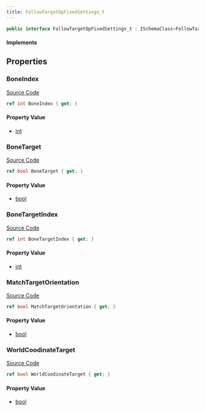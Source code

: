 ```yaml
---
title: FollowTargetOpFixedSettings_t
---
```


```csharp
public interface FollowTargetOpFixedSettings_t : ISchemaClass<FollowTargetOpFixedSettings_t>, ISchemaField, ISchemaClass, INativeHandle
```

#### Implements

## Properties

### BoneIndex

[Source Code](https://github.com/swiftly-solution/swiftlys2/blob/main/managed/src/SwiftlyS2.Generated/Schemas/Interfaces/FollowTargetOpFixedSettings_t.cs#L17)

```csharp
ref int BoneIndex { get; }
```

#### Property Value

- [int](https://learn.microsoft.com/dotnet/api/system.int32)

### BoneTarget

[Source Code](https://github.com/swiftly-solution/swiftlys2/blob/main/managed/src/SwiftlyS2.Generated/Schemas/Interfaces/FollowTargetOpFixedSettings_t.cs#L19)

```csharp
ref bool BoneTarget { get; }
```

#### Property Value

- [bool](https://learn.microsoft.com/dotnet/api/system.boolean)

### BoneTargetIndex

[Source Code](https://github.com/swiftly-solution/swiftlys2/blob/main/managed/src/SwiftlyS2.Generated/Schemas/Interfaces/FollowTargetOpFixedSettings_t.cs#L21)

```csharp
ref int BoneTargetIndex { get; }
```

#### Property Value

- [int](https://learn.microsoft.com/dotnet/api/system.int32)

### MatchTargetOrientation

[Source Code](https://github.com/swiftly-solution/swiftlys2/blob/main/managed/src/SwiftlyS2.Generated/Schemas/Interfaces/FollowTargetOpFixedSettings_t.cs#L25)

```csharp
ref bool MatchTargetOrientation { get; }
```

#### Property Value

- [bool](https://learn.microsoft.com/dotnet/api/system.boolean)

### WorldCoodinateTarget

[Source Code](https://github.com/swiftly-solution/swiftlys2/blob/main/managed/src/SwiftlyS2.Generated/Schemas/Interfaces/FollowTargetOpFixedSettings_t.cs#L23)

```csharp
ref bool WorldCoodinateTarget { get; }
```

#### Property Value

- [bool](https://learn.microsoft.com/dotnet/api/system.boolean)

